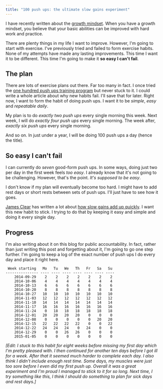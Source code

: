 ```yaml
---
title: "100 push ups: the ultimate slow gains experiment"
---
```


I have recently written about the [growth mindset](/the-growth-mindset-applied-to-my-life-part-1/). When you have a growth mindset, you believe that your basic abilities can be improved with hard work and practice. 

There are plenty things in my life I want to improve. However, I'm going to start with exercise. I've previously tried and failed to form exercise habits. None of my attempts have made any lasting improvements. This time I want it to be different. This time I'm going to make it **so easy I can't fail**.


## The plan

There are lots of exercise plans out there. Far too many in fact. I once tried the [one hundred push ups training program](http://hundredpushups.com/) but never stuck to it. I could write a whole article about why new habits fail. I'll save that for later. Right now, I want to form the habit of doing push ups. I want it to be *simple*, *easy* and *repeatable daily*. 

My plan is to do *exactly two push ups* every single morning this week. Next week, I will do *exactly four push ups* every single morning. The week after, *exactly six push ups* every single morning. 

And so on. In just under a year, I will be doing 100 push ups a day (hence the title). 

## So easy I can't fail

I can currently do *seven* good-form push ups. In some ways, doing just two per day in the first week feels *too easy*. I already know that it's not going to be challenging. However, that's the point. *It's supposed to be easy*. 

I don't know if my plan will eventually become too hard. I might have to add rest days or short rests between sets of push ups. I'll just have to see how it goes. 

[James Clear](http://jamesclear.com/) has written a lot about [how slow gains add up quickly](http://jamesclear.com/slow-gains). I want this new habit to stick. I trying to do that by keeping it easy and simple and doing it every single day. 

## Progress

I'm also writing about it on this blog for public accountability. In fact, rather than just writing this post and forgetting about it, I'm going to go one step further. I'm going to keep a log of the exact number of push ups I do every day and place it right here. 

```
 Week starting   Mo   Tu   We   Th   Fr   Sa   Su 
--------------- ---- ---- ---- ---- ---- ---- ----
    2014-09-29    2    2    2    2    2    2    2 
    2014-10-06    4    4    4    4    4    4    4 
    2014-10-13    6    6    6    6    6    6    6 
    2014-10-20    8    8    8    8    8    8    8 
    2014-10-27   10   10   10   10   10   10   10 
    2014-11-03   12   12   12   12   12   12   12 
    2014-11-10   14   14   14   14   14   14   14 
    2014-11-17   16   16   16   16   16   16   16 
    2014-11-24    0   18   18   18   18   18   18 
    2014-12-01   20   20   20   20    0    0    0 
    2014-12-08    0    0    0    0    0   20   20 
    2014-12-15   22   22   22   22    0    0   22 
    2014-12-22   24   24   24    0   24    0    0 
    2014-12-29    0    0   26   26    0    0    0 
    2015-01-05    0    0    0    0    0    0    0 
```

*[Edit: I stuck to this habit for eight weeks before missing my first day which I'm pretty pleased with. I then continued for another ten days before I got ill for a week. After that it seemed much harder to complete each day. I also think I didn't include enough rest time. Some days, my muscles were just too sore before I even did my first push up. Overall it was a great experiment and I'm proud I managed to stick to it for so long. Next time, I try something like this, I think I should do something to plan for sick days and rest days.]*
